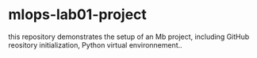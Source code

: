 # mlops-lab01-project
this repository demonstrates the setup of an Mb             project, including GitHub reository initialization, Python virtual environnement..
